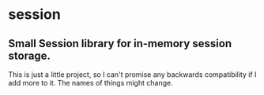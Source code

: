 # session

## Small Session library for in-memory session storage.

This is just a little project, so I can't promise any backwards compatibility if I add more to it.
The names of things might change.